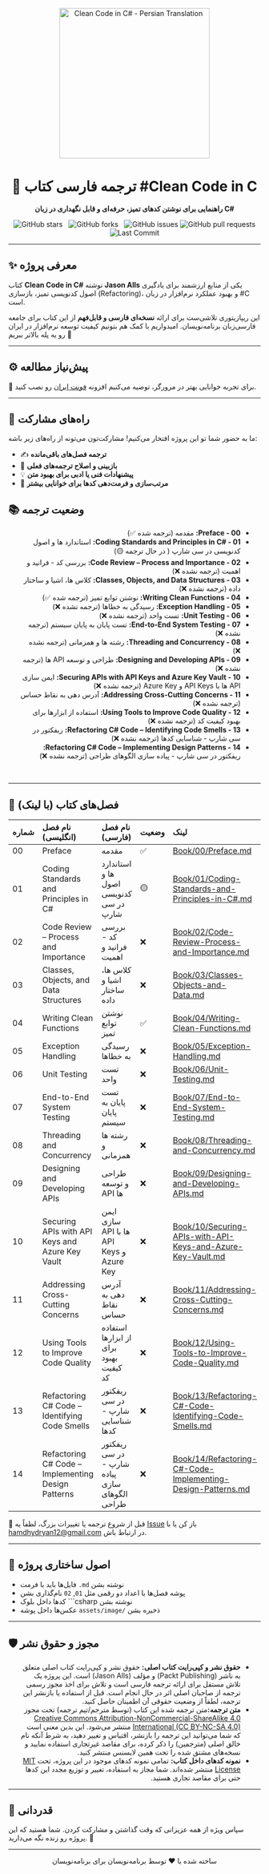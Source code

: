 <p align="center">
  <a href="https://github.com/hheydarian/clean-code-in-csharp-persian">
    <img src="assets/image/Cover.webp" alt="Clean Code in C# - Persian Translation" width="300"/>
  </a>
</p>

<h1 align="center">📘 ترجمه فارسی کتاب #Clean Code in C</h1>

<p align="center">
  <b>راهنمایی برای نوشتن کدهای تمیز، حرفه‌ای و قابل نگهداری  در زبان C#</b>
</p>

<p align="center">
  <img src="https://img.shields.io/github/stars/hheydarian/clean-code-in-csharp-persian?style=social" alt="GitHub stars">
  <img src="https://img.shields.io/github/forks/hheydarian/clean-code-in-csharp-persian?color=blueviolet" alt="GitHub forks">
  <img src="https://img.shields.io/github/issues/hheydarian/clean-code-in-csharp-persian?color=ff69b4" alt="GitHub issues">
  <img src="https://img.shields.io/github/issues-pr/hheydarian/clean-code-in-csharp-persian?color=orange" alt="GitHub pull requests">
  <img src="https://img.shields.io/github/last-commit/hheydarian/clean-code-in-csharp-persian?color=9cf" alt="Last Commit">
</p>




---

## ✨ معرفی پروژه

کتاب **Clean Code in C#** نوشته **Jason Alls** یکی از منابع ارزشمند برای یادگیری اصول کدنویسی تمیز، بازسازی (Refactoring)، و بهبود عملکرد نرم‌افزار در زبان #C است.

این ریپازیتوری تلاشی‌ست برای ارائه **نسخه‌ای فارسی و قابل‌فهم** از این کتاب برای جامعه فارسی‌زبان برنامه‌نویسان. امیدواریم با کمک هم بتونیم کیفیت توسعه نرم‌افزار در ایران رو یه پله بالاتر ببریم 🚀

---

## ⚙️ پیش‌نیاز مطالعه

🔹 برای تجربه خوانایی بهتر در مرورگر، توصیه می‌کنیم افزونه [فونت ایران](https://chromewebstore.google.com/detail/fontiran/edbchgkbejkdkdkpgenlaciegoidmjoh) رو نصب کنید.

---

## 🙌 راه‌های مشارکت

ما به حضور شما تو این پروژه افتخار می‌کنیم! مشارکت‌تون می‌تونه از راه‌های زیر باشه:

- ✍️ **ترجمه فصل‌های باقی‌مانده**
- 🔎 **بازبینی و اصلاح ترجمه‌های فعلی**
- 💡 **پیشنهادات فنی یا ادبی برای بهبود متن**
- 🎨 **مرتب‌سازی و فرمت‌دهی کدها برای خوانایی بیشتر**

## 📚 وضعیت ترجمه


<ul dir="rtl">
  <li><b>00 - Preface:</b> مقدمه (ترجمه شده ✅)</li>
  <li><b>01 - #Coding Standards and Principles in C:</b> استاندارد ها و اصول کدنویسی در سی شارپ ( در حال ترجمه  🟡)</li>
  <li><b>02 - Code Review – Process and Importance:</b> بررسی کد - فرانید و اهمیت (ترجمه نشده ❌)</li>
  <li><b>03 - Classes, Objects, and Data Structures:</b> کلاس ها، اشیا و ساختار داده (ترجمه نشده ❌)</li>
  <li><b>04 - Writing Clean Functions:</b> نوشتن توابع تمیز (ترجمه شده ✅)</li>
  <li><b>05 - Exception Handling:</b> رسیدگی به خطاها (ترجمه نشده ❌)</li>
  <li><b>06 - Unit Testing:</b> تست واحد (ترجمه نشده ❌)</li>
  <li><b>07 - End-to-End System Testing:</b> تست پایان به پایان سیستم (ترجمه نشده ❌)</li>
  <li><b>08 - Threading and Concurrency:</b> رشته ها و همزمانی (ترجمه نشده ❌)</li>
  <li><b>09 - Designing and Developing APIs:</b> طراحی و توسعه API ها (ترجمه نشده ❌)</li>
  <li><b>10 - Securing APIs with API Keys and Azure Key Vault:</b> ایمن سازی API ها با API Keys و Azure Key (ترجمه نشده ❌)</li>
  <li><b>11 - Addressing Cross-Cutting Concerns:</b> آدرس دهی به نقاط حساس (ترجمه نشده ❌)</li>
  <li><b>12 - Using Tools to Improve Code Quality:</b> استفاده از ابزارها برای بهبود کیفیت کد (ترجمه نشده ❌)</li>
  <li><b>13 - Refactoring C# Code – Identifying Code Smells:</b> ریفکتور در سی شارپ - شناسایی کدها (ترجمه نشده ❌)</li>
  <li><b>14 - Refactoring C# Code – Implementing Design Patterns:</b> ریفکتور در سی شارپ - پیاده سازی الگوهای طراحی (ترجمه نشده ❌)</li>
</ul>
<br>

---
## 🔗 فصل‌های کتاب (با لینک)

| شماره | نام فصل (انگلیسی)                                  | نام فصل (فارسی)                               | وضعیت | لینک                                                                                                                       |
|:------|:---------------------------------------------------|:----------------------------------------------|:------|:---------------------------------------------------------------------------------------------------------------------------|
| 00    | Preface                                            | مقدمه                                         | ✅     | [Book/00/Preface.md](Book/00/Preface.md)                                                                                   |
| 01    | Coding Standards and Principles in C#              | استاندارد ها و اصول کدنویسی در سی شارپ        | 🟡     | [Book/01/Coding-Standards-and-Principles-in-C#.md](Book/01/Coding-Standards-and-Principles-in-C#.md)                       |
| 02    | Code Review – Process and Importance               | بررسی کد - فرانید و اهمیت                     | ❌     | [Book/02/Code-Review-Process-and-Importance.md](Book/02/Code-Review-Process-and-Importance.md)                             |
| 03    | Classes, Objects, and Data Structures              | کلاس ها، اشیا و ساختار داده                   | ❌     | [Book/03/Classes-Objects-and-Data.md](Book/03/Classes-Objects-and-Data.md)                                                 |
| 04    | Writing Clean Functions                            | نوشتن توابع تمیز                              | ✅     | [Book/04/Writing-Clean-Functions.md](Book/04/Writing-Clean-Functions.md)                                                   |
| 05    | Exception Handling                                 | رسیدگی به خطاها                               | ❌     | [Book/05/Exception-Handling.md](Book/05/Exception-Handling.md)                                                             |
| 06    | Unit Testing                                       | تست واحد                                      | ❌     | [Book/06/Unit-Testing.md](Book/06/Unit-Testing.md)                                                                         |
| 07    | End-to-End System Testing                          | تست پایان به پایان سیستم                      | ❌     | [Book/07/End-to-End-System-Testing.md](Book/07/End-to-End-System-Testing.md)                                               |
| 08    | Threading and Concurrency                          | رشته ها و همزمانی                             | ❌     | [Book/08/Threading-and-Concurrency.md](Book/08/Threading-and-Concurrency.md)                                               |
| 09    | Designing and Developing APIs                      | طراحی و توسعه API ها                          | ❌     | [Book/09/Designing-and-Developing-APIs.md](Book/09/Designing-and-Developing-APIs.md)                                       |
| 10    | Securing APIs with API Keys and Azure Key Vault    | ایمن سازی API ها با API Keys و Azure Key      | ❌     | [Book/10/Securing-APIs-with-API-Keys-and-Azure-Key-Vault.md](Book/10/Securing-APIs-with-API-Keys-and-Azure-Key-Vault.md)   |
| 11    | Addressing Cross-Cutting Concerns                  | آدرس دهی به نقاط حساس                         | ❌     | [Book/11/Addressing-Cross-Cutting-Concerns.md](Book/11/Addressing-Cross-Cutting-Concerns.md)                               |
| 12    | Using Tools to Improve Code Quality                | استفاده از ابزارها برای بهبود کیفیت کد        | ❌     | [Book/12/Using-Tools-to-Improve-Code-Quality.md](Book/12/Using-Tools-to-Improve-Code-Quality.md)                           |
| 13    | Refactoring C# Code – Identifying Code Smells      | ریفکتور در سی شارپ - شناسایی کدها             | ❌     | [Book/13/Refactoring-C#-Code-Identifying-Code-Smells.md](Book/13/Refactoring-C#-Code-Identifying-Code-Smells.md)           |
| 14    | Refactoring C# Code – Implementing Design Patterns | ریفکتور در سی شارپ - پیاده سازی الگوهای طراحی | ❌     | [Book/14/Refactoring-C#-Code-Implementing-Design-Patterns.md](Book/14/Refactoring-C#-Code-Implementing-Design-Patterns.md) |

🛑 قبل از شروع ترجمه یا تغییرات بزرگ، لطفاً یه [Issue](https://github.com/hheydarian/clean-code-in-csharp-persian/issues) باز کن یا با [hamdhydryan12@gmail.com](mailto:hamdhydryan12@gmail.com) در ارتباط باش.

---

## 🧩 اصول ساختاری پروژه

- فایل‌ها باید با فرمت `.md` نوشته بشن
- پوشه فصل‌ها با اعداد دو رقمی مثل `01`, `02` نام‌گذاری بشن
- کدها داخل بلوک ```csharp نوشته بشن
- عکس‌ها داخل پوشه `assets/image/` ذخیره بشن


---


## 🛡️ مجوز و حقوق نشر

<ul dir="rtl">
<li><b>حقوق نشر و کپی‌رایت کتاب اصلی:</b> حقوق نشر و کپی‌رایت کتاب اصلی متعلق به ناشر (Packt Publishing) و مؤلف (Jason Alls) است. این پروژه یک تلاش مستقل برای ارائه ترجمه فارسی است و تلاش برای اخذ مجوز رسمی ترجمه از صاحبان اصلی اثر در حال انجام است. قبل از استفاده یا بازنشر این ترجمه، لطفاً از وضعیت حقوقی آن اطمینان حاصل کنید.</li>
<li><b>متن ترجمه:</b>متن ترجمه شده این کتاب (توسط مترجم/تیم ترجمه) تحت مجوز <a href="https://creativecommons.org/licenses/by-nc-sa/4.0/">Creative Commons Attribution-NonCommercial-ShareAlike 4.0 International (CC BY-NC-SA 4.0)</a> منتشر می‌شود. این بدین معنی است که شما می‌توانید این ترجمه را بازنشر، اقتباس و تغییر دهید، به شرط آنکه نام خالق اصلی (مترجمین) را ذکر کرده، برای مقاصد غیرتجاری استفاده نمایید و نسخه‌های مشتق شده را تحت همین لایسنس منتشر کنید.</li>
<li><b>نمونه کدهای داخل کتاب:</b> تمامی نمونه کدهای موجود در این پروژه، تحت <a href="https://opensource.org/licenses/MIT">MIT License</a> منتشر شده‌اند. شما مجاز به استفاده، تغییر و توزیع مجدد این کدها حتی برای مقاصد تجاری هستید.</li>
</ul>

---


## 🌟 قدردانی

سپاس ویژه از همه عزیزانی که وقت گذاشتن و مشارکت کردن. شما هستید که این پروژه رو زنده نگه می‌دارید. 🌱

---

<p align="center">ساخته شده با ❤️ توسط برنامه‌نویسان برای برنامه‌نویسان</p>
